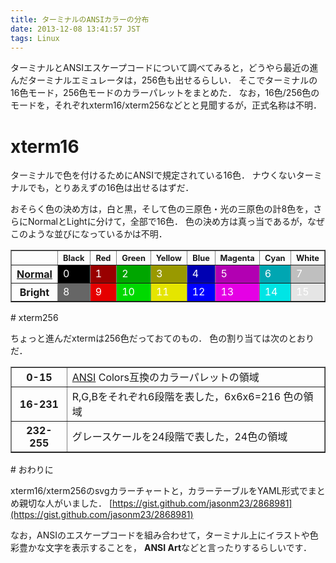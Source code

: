 ```yaml
---
title: ターミナルのANSIカラーの分布
date: 2013-12-08 13:41:57 JST
tags: Linux
---
```


ターミナルとANSIエスケープコードについて調べてみると，どうやら最近の進んだターミナルエミュレータは，256色も出せるらしい．
そこでターミナルの16色モード，256色モードのカラーパレットをまとめた．
なお，16色/256色のモードを，それぞれxterm16/xterm256などとと見聞するが，正式名称は不明．

# xterm16

ターミナルで色を付けるためにANSIで規定されている16色．
ナウくないターミナルでも，とりあえずの16色は出せるはずだ．

おそらく色の決め方は，白と黒，そして色の三原色・光の三原色の計8色を，さらにNormalとLightに分けて，全部で16色．
色の決め方は真っ当であるが，なぜこのような並びになっているかは不明．

<table border="1" width="100%">
  <col> 
  <col style="width:80px"> <col style="width:80px"> <col style="width:80px"> <col style="width:80px"> 
  <col style="width:80px"> <col style="width:80px"> <col style="width:80px"> <col style="width:80px">
  <thead>
    <tr style="font-size:80%;width:180px">
      <th></th>
      <th>Black</th> <th>Red</th> <th>Green</th> <th>Yellow</th> <th>Blue</th> <th>Magenta</th> <th>Cyan</th> <th>White</th>
    </tr>
  </thead>
  <tbody>
    <tr>
      <th> <a class="keyword" href="http://d.hatena.ne.jp/keyword/Normal">Normal</a> </th>
      <td style="background-color:#000000;color:white">0</td>
      <td style="background-color:#990000;color:white">1</td>
      <td style="background-color:#00a600;color:white">2</td>
      <td style="background-color:#999900;color:white">3</td>
      <td style="background-color:#0000b2;color:white">4</td>
      <td style="background-color:#b200b2;color:white">5</td>
      <td style="background-color:#00a6b2;color:white">6</td>
      <td style="background-color:#bfbfbf;color:white">7</td>
    </tr>
    <tr>
      <th> Bright </th>
      <td style="background-color:#666666;color:white">8 </td>
      <td style="background-color:#e50000;color:white">9 </td>
      <td style="background-color:#00d900;color:white">10</td>
      <td style="background-color:#e5e500;color:white">11</td>
      <td style="background-color:#0000ff;color:white">12</td>
      <td style="background-color:#e500e5;color:white">13</td>
      <td style="background-color:#00e5e5;color:white">14</td>
      <td style="background-color:#e5e5e5;color:white">15</td>
    </tr>
  </tbody>
</table># xterm256

ちょっと進んだxtermは256色だっておてのもの．
色の割り当ては次のとおりだ．

<table border="1">
  <tr>
    <th>0-15</th> <td>
<a class="keyword" href="http://d.hatena.ne.jp/keyword/ANSI">ANSI</a> Colors互換のカラーパレットの領域</td>
  </tr>
  <tr>
    <th>16-231</th> <td>R,G,Bをそれぞれ6段階を表した，6x6x6=216 色の領域
  </td>
</tr>
  <tr>
    <th>232-255</th> <td>グレースケールを24段階で表した，24色の領域</td>
  </tr>
</table># おわりに

xterm16/xterm256のsvgカラーチャートと，カラーテーブルをYAML形式でまとめ親切な人がいました．
[https://gist.github.com/jasonm23/2868981](https://gist.github.com/jasonm23/2868981)

なお，ANSIのエスケープコードを組み合わせて，ターミナル上にイラストや色彩豊かな文字を表示することを，
**ANSI Art**などと言ったりするらしいです．

